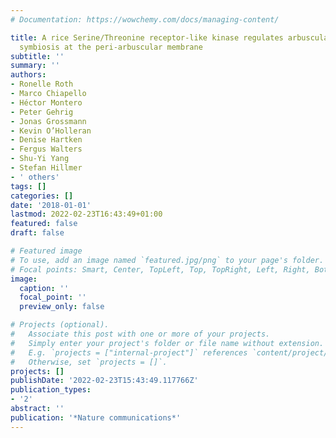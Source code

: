 ```yaml
---
# Documentation: https://wowchemy.com/docs/managing-content/

title: A rice Serine/Threonine receptor-like kinase regulates arbuscular mycorrhizal
  symbiosis at the peri-arbuscular membrane
subtitle: ''
summary: ''
authors:
- Ronelle Roth
- Marco Chiapello
- Héctor Montero
- Peter Gehrig
- Jonas Grossmann
- Kevin O’Holleran
- Denise Hartken
- Fergus Walters
- Shu-Yi Yang
- Stefan Hillmer
- ' others'
tags: []
categories: []
date: '2018-01-01'
lastmod: 2022-02-23T16:43:49+01:00
featured: false
draft: false

# Featured image
# To use, add an image named `featured.jpg/png` to your page's folder.
# Focal points: Smart, Center, TopLeft, Top, TopRight, Left, Right, BottomLeft, Bottom, BottomRight.
image:
  caption: ''
  focal_point: ''
  preview_only: false

# Projects (optional).
#   Associate this post with one or more of your projects.
#   Simply enter your project's folder or file name without extension.
#   E.g. `projects = ["internal-project"]` references `content/project/deep-learning/index.md`.
#   Otherwise, set `projects = []`.
projects: []
publishDate: '2022-02-23T15:43:49.117766Z'
publication_types:
- '2'
abstract: ''
publication: '*Nature communications*'
---
```

